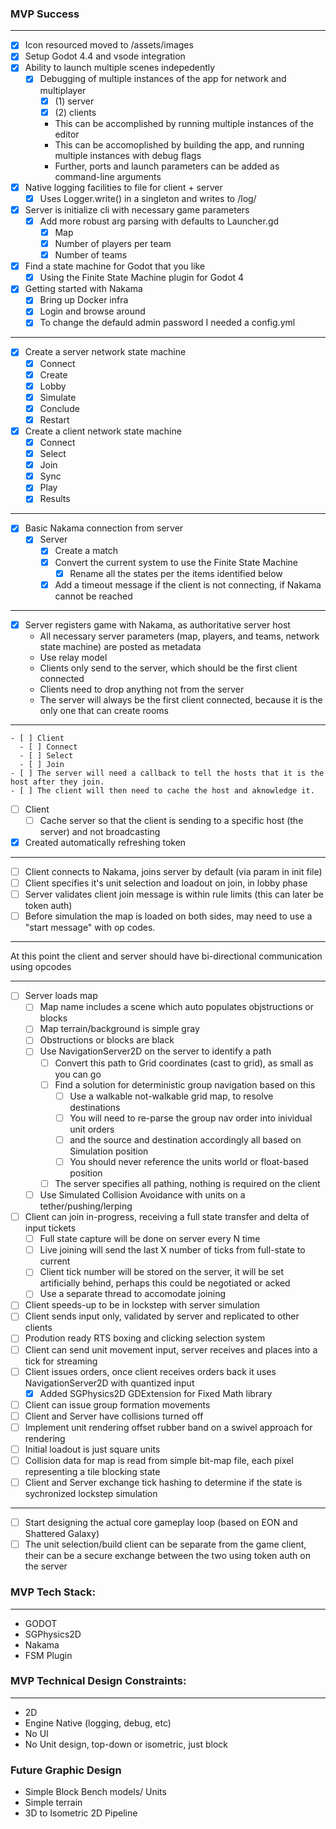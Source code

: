 ### MVP Success
---

- [x] Icon resourced moved to /assets/images
- [x] Setup Godot 4.4 and vsode integration
- [x] Ability to launch multiple scenes indepedently
  - [x] Debugging of multiple instances of the app for network and multiplayer
    - [x] (1) server
    - [x] (2) clients
    - This can be accomplished by running multiple instances of the editor
    - This can be accomoplished by building the app, and running multiple instances with debug flags
    - Further, ports and launch parameters can be added as command-line arguments
- [x] Native logging facilities to file for client + server
  - [x] Uses Logger.write() in a singleton and writes to /log/
- [x] Server is initialize cli with necessary game parameters
  - [x] Add more robust arg parsing with defaults to Launcher.gd
    - [x] Map
    - [x] Number of players per team
    - [x] Number of teams
- [x] Find a state machine for Godot that you like
  - [x] Using the Finite State Machine plugin for Godot 4
- [x] Getting started with Nakama
  - [x] Bring up Docker infra
  - [x] Login and browse around
  - [x] To change the defauld admin password I needed a config.yml
---
- [x] Create a server network state machine
  - [x] Connect
  - [x] Create
  - [x] Lobby
  - [x] Simulate
  - [x] Conclude
  - [x] Restart

- [x] Create a client network state machine
  - [x] Connect
  - [x] Select
  - [x] Join
  - [x] Sync
  - [x] Play
  - [x] Results
---
- [x] Basic Nakama connection from server
  - [x] Server
    - [x] Create a match
    - [x] Convert the current system to use the Finite State Machine
      - [x] Rename all the states per the items identified below
    - [x] Add a timeout message if the client is not connecting, if Nakama cannot be reached
---
- [x] Server registers game with Nakama, as authoritative server host
  - All necessary server parameters (map, players, and teams, network state machine) are posted as metadata
  - Use relay model
  - Clients only send to the server, which should be the first client connected
  - Clients need to drop anything not from the server
  - The server will always be the first client connected, because it is the only one that can create rooms
---
    - [ ] Client
      - [ ] Connect
      - [ ] Select
      - [ ] Join
    - [ ] The server will need a callback to tell the hosts that it is the host after they join.
    - [ ] The client will then need to cache the host and aknowledge it.
  - [ ] Client
    - [ ] Cache server so that the client is sending to a specific host (the server) and not broadcasting
  - [x] Created automatically refreshing token
---
- [ ] Client connects to Nakama, joins server by default (via param in init file)
- [ ] Client specifies it's unit selection and loadout on join, in lobby phase
- [ ] Server validates client join message is within rule limits (this can later be token auth)
- [ ] Before simulation the map is loaded on both sides, may need to use a "start message" with op codes.
---

At this point the client and server should have bi-directional communication using opcodes

---
- [ ] Server loads map
  - [ ] Map name includes a scene which auto populates objstructions or blocks
  - [ ] Map terrain/background is simple gray
  - [ ] Obstructions or blocks are black
  - [ ] Use NavigationServer2D on the server to identify a path
    - [ ] Convert this path to Grid coordinates (cast to grid), as small as you can go
    - [ ] Find a solution for deterministic group navigation based on this
      - [ ] Use a walkable not-walkable grid map, to resolve destinations
      - [ ] You will need to re-parse the group nav order into inividual unit orders
      - [ ] and the source and destination accordingly all based on Simulation position
      - [ ] You should never reference the units world or float-based position
    - [ ] The server specifies all pathing, nothing is required on the client
  - [ ] Use Simulated Collision Avoidance with units on a tether/pushing/lerping

- [ ] Client can join in-progress, receiving a full state transfer and delta of input tickets
  - [ ] Full state capture will be done on server every N time
  - [ ] Live joining will send the last X number of ticks from full-state to current
  - [ ] Client tick number will be stored on the server, it will be set artificially behind, perhaps this could be negotiated or acked
  - [ ] Use a separate thread to accomodate joining

- [ ] Client speeds-up to be in lockstep with server simulation
- [ ] Client sends input only, validated by server and replicated to other clients
- [ ] Prodution ready RTS boxing and clicking selection system
- [ ] Client can send unit movement input, server receives and places into a tick for streaming
- [ ] Client issues orders, once client receives orders back it uses NavigationServer2D with quantized input
  - [x] Added SGPhysics2D GDExtension for Fixed Math library

- [ ] Client can issue group formation movements
- [ ] Client and Server have collisions turned off
- [ ] Implement unit rendering offset rubber band on a swivel approach for rendering
- [ ] Initial loadout is just square units
- [ ] Collision data for map is read from simple bit-map file, each pixel representing a tile blocking state
- [ ] Client and Server exchange tick hashing to determine if the state is sychronized lockstep simulation
---
- [ ] Start designing the actual core gameplay loop (based on EON and Shattered Galaxy)
- [ ] The unit selection/build client can be separate from the game client, their can be a secure exchange between the two using token auth on the server

### MVP Tech Stack:
---
- GODOT
- SGPhysics2D
- Nakama
- FSM Plugin

### MVP Technical Design Constraints:
---
- 2D
- Engine Native (logging, debug, etc)
- No UI
- No Unit design, top-down or isometric, just block

### Future Graphic Design
- Simple Block Bench models/ Units
- Simple terrain
- 3D to Isometric 2D Pipeline